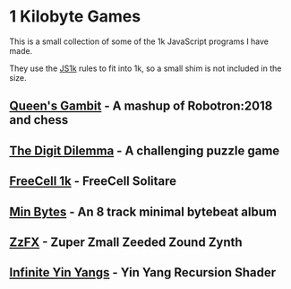# 1 Kilobyte Games

This is a small collection of some of the 1k JavaScript programs I have made.

They use the [JS1k](https://js1k.com/) rules to fit into 1k, so a small shim is not included in the size.

## [Queen's Gambit](https://killedbyapixel.github.io/1k/QueensGambit/index_1k.html) -  A mashup of Robotron:2018 and chess

## [The Digit Dilemma](https://killedbyapixel.github.io/1k/DigitDilemma/index_1k.html) - A challenging puzzle game

## [FreeCell 1k](https://killedbyapixel.github.io/1k/FreeCell1k/index_1k.html) - FreeCell Solitare

## [Min Bytes](https://killedbyapixel.github.io/1k/MinBytes/index_1k.html) - An 8 track minimal bytebeat album

## [ZzFX](https://killedbyapixel.github.io/1k/ZzFX/index_1k.html) - Zuper Zmall Zeeded Zound Zynth

## [Infinite Yin Yangs](https://killedbyapixel.github.io/1k/InfiniteYinYangs/index_1k.html) - Yin Yang Recursion Shader
